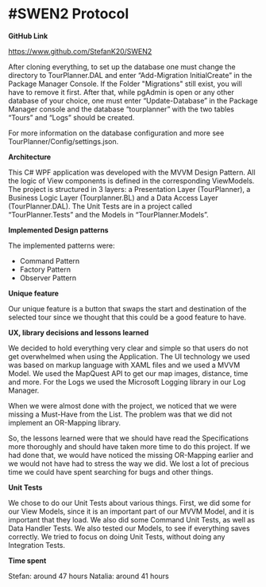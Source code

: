 # **#SWEN2 Protocol**


**GitHub Link**

https://www.github.com/StefanK20/SWEN2

After cloning everything, to set up the database one must change the directory to TourPlanner.DAL and enter “Add-Migration InitialCreate” in the Package Manager Console. If the Folder "Migrations" still exist, you will have to remove it first. After that, while pgAdmin is open or any other database of your choice, one must enter “Update-Database” in the Package Manager console and the database “tourplanner” with the two tables “Tours” and “Logs” should be created.
 
For more information on the database configuration and more see TourPlanner/Config/settings.json.



**Architecture**

This C# WPF application was developed with the MVVM Design Pattern. All the logic of View components is defined in the corresponding ViewModels. 
The project is structured in 3 layers: a Presentation Layer (TourPlanner), a Business Logic Layer (Tourplanner.BL) and a Data Access Layer (TourPlanner.DAL).
The Unit Tests are in a project called “TourPlanner.Tests” and the Models in “TourPlanner.Models”.



**Implemented Design patterns**

The implemented patterns were:
-	Command Pattern
-	Factory Pattern
-	Observer Pattern



**Unique feature**

Our unique feature is a button that swaps the start and destination of the selected tour since we thought that this could be a good feature to have.
 

 
**UX, library decisions and lessons learned**

We decided to hold everything very clear and simple so that users do not get overwhelmed when using the Application. The UI technology we used was based on markup language with XAML files and we used a MVVM Model. We used the MapQuest API to get our map images, distance, time and more. For the Logs we used the Microsoft Logging library in our Log Manager.

When we were almost done with the project, we noticed that we were missing a Must-Have from the List. The problem was that we did not implement an OR-Mapping library.

So, the lessons learned were that we should have read the Specifications more thoroughly and should have taken more time to do this project. If we had done that, we would have noticed the missing OR-Mapping earlier and we would not have had to stress the way we did. We lost a lot of precious time we could have spent searching for bugs and other things. 



**Unit Tests**

We chose to do our Unit Tests about various things. First, we did some for our View Models, since it is an important part of our MVVM Model, and it is important that they load. We also did some Command Unit Tests, as well as Data Handler Tests. We also tested our Models, to see if everything saves correctly. We tried to focus on doing Unit Tests, without doing any Integration Tests. 


**Time spent**

Stefan: around 47 hours
Natalia: around 41 hours
